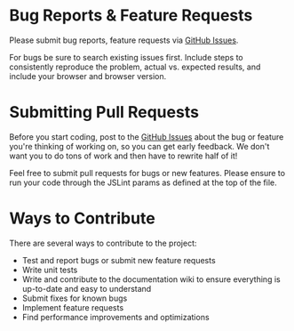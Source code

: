 Bug Reports & Feature Requests
==========

Please submit bug reports, feature requests via [GitHub Issues](https://github.com/globexdesigns/doby-grid/issues).

For bugs be sure to search existing issues first. Include steps to consistently reproduce the problem, actual vs. expected results, and include your browser and browser version.

Submitting Pull Requests
==========

Before you start coding, post to the [GitHub Issues](https://github.com/globexdesigns/doby-grid/issues) about the bug or feature you're thinking of working on, so you can get early feedback. We don't want you to do tons of work and then have to rewrite half of it!

Feel free to submit pull requests for bugs or new features. Please ensure to run your code through the JSLint params as defined at the top of the file.

Ways to Contribute
==========

There are several ways to contribute to the project:

- Test and report bugs or submit new feature requests
- Write unit tests
- Write and contribute to the documentation wiki to ensure everything is up-to-date and easy to understand
- Submit fixes for known bugs
- Implement feature requests
- Find performance improvements and optimizations